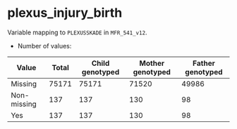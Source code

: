 # plexus_injury_birth
Variable mapping to `PLEXUSSKADE` in `MFR_541_v12`.
- Number of values:

| Value | Total | Child genotyped | Mother genotyped | Father genotyped |
| ----- | ----- | --------------- | ---------------- | ---------------- |
| Missing | 75171 | 75171 | 71520 | 49986 |
| Non-missing | 137 | 137 | 130 | 98 |
| Yes | 137 | 137 | 130 |98 |



